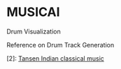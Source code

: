 # MUSICAI
Drum Visualization 



Reference on Drum Track Generation

[1]: [LSTMetallica] (https://keunwoochoi.wordpress.com/2016/02/23/lstmetallica/)

[2]: [Tansen Indian classical music](https://github.com/DebarghaG/Tansen) 

